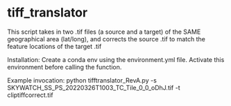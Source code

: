 # tiff_translator
This script takes in two .tif files (a source and a target) of the SAME geographical area (lat/long), and corrects the source .tif to match the feature locations of the target .tif

Installation:
Create a conda env using the environment.yml file. Activate this environment before calling the function.

Example invocation:
python tifftranslator_RevA.py -s SKYWATCH_SS_PS_20220326T1003_TC_Tile_0_0_oDhJ.tif -t cliptiffcorrect.tif
